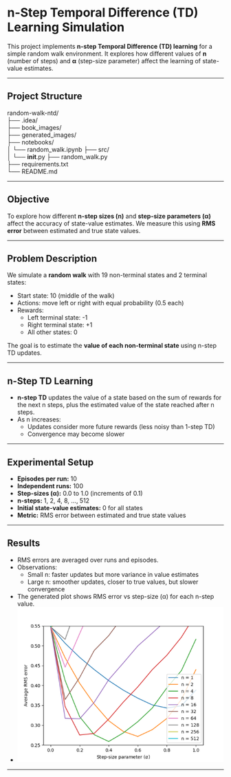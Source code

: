 # n-Step Temporal Difference (TD) Learning Simulation

This project implements **n-step Temporal Difference (TD) learning** for a simple random walk environment. It explores how different values of **n** (number of steps) and **α** (step-size parameter) affect the learning of state-value estimates.

---

## Project Structure

random-walk-ntd/        
 ├── .idea/             
 ├── book_images/        
 ├── generated_images/  
 ├── notebooks/         
 │   └── random_walk.ipynb
 ├── src/                
 │   └── __init__.py
 ├── random_walk.py      
 ├── requirements.txt   
 └── README.md          


---

## Objective
To explore how different **n-step sizes (n)** and **step-size parameters (α)** affect the accuracy of state-value estimates. We measure this using **RMS error** between estimated and true state values.

---

## Problem Description
We simulate a **random walk** with 19 non-terminal states and 2 terminal states:

- Start state: 10 (middle of the walk)  
- Actions: move left or right with equal probability (0.5 each)  
- Rewards:
  - Left terminal state: -1  
  - Right terminal state: +1  
  - All other states: 0  

The goal is to estimate the **value of each non-terminal state** using n-step TD updates.

---

## n-Step TD Learning
- **n-step TD** updates the value of a state based on the sum of rewards for the next n steps, plus the estimated value of the state reached after n steps.  
- As n increases:
  - Updates consider more future rewards (less noisy than 1-step TD)  
  - Convergence may become slower  

---

## Experimental Setup
- **Episodes per run:** 10  
- **Independent runs:** 100  
- **Step-sizes (α):** 0.0 to 1.0 (increments of 0.1)  
- **n-steps:** 1, 2, 4, 8, …, 512  
- **Initial state-value estimates:** 0 for all states  
- **Metric:** RMS error between estimated and true state values  

---

## Results
- RMS errors are averaged over runs and episodes.  
- Observations:
  - Small n: faster updates but more variance in value estimates  
  - Large n: smoother updates, closer to true values, but slower convergence  
- The generated plot shows RMS error vs step-size (α) for each n-step value.  
- ![`figure_7_2.png`](generated_images/figure_7_2.png)

---

